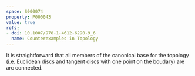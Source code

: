 ```yaml
---
space: S000074
property: P000043
value: true
refs:
- doi: 10.1007/978-1-4612-6290-9_6
  name: Counterexamples in Topology
---
```


It is straightforward that all members of the canonical base for the topology
(i.e. Euclidean discs and tangent discs with one point on the boudary) are arc connected.
